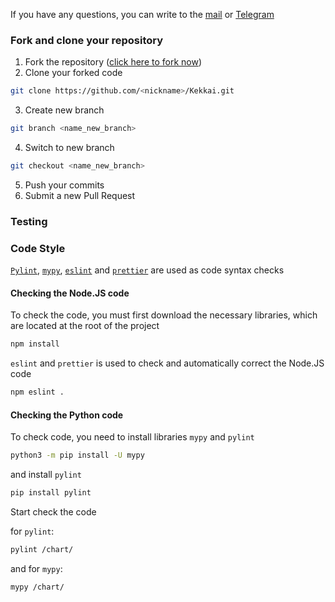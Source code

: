If you have any questions, you can write to the [mail](mailto:redddume@gmail.com) or [Telegram](https://t.me/Redddume)

### Fork and clone your repository
1. Fork the repository ([click here to fork now](https://github.com/Redume/Kekkai/fork))
2. Clone your forked code 
```bash
git clone https://github.com/<nickname>/Kekkai.git
```
3. Create new branch 
```bash 
git branch <name_new_branch>
```
4. Switch to new branch
```bash
git checkout <name_new_branch>
```
5. Push your commits
6. Submit a new Pull Request

### Testing


### Code Style
[`Pylint`][pylint], [`mypy`][mypy],  [`eslint`][eslint] and [`prettier`][prettier] are used as code syntax checks

#### Checking the Node.JS code

To check the code, you must first download the necessary libraries, which are located at the root of the project
```bash
npm install
```

`eslint` and `prettier` is used to check and automatically correct the Node.JS code
```bash
npm eslint .
```

#### Checking the Python code
To check code, you need to install libraries `mypy` and `pylint`

```bash
python3 -m pip install -U mypy
```

and install `pylint`
```bash
pip install pylint
```
Start check the code

for `pylint`:
```bash
pylint /chart/
```

and for `mypy`:
```bash
mypy /chart/ 
```



[pylint]: https://github.com/pylint-dev/pylint
[mypy]: https://github.com/python/mypy
[eslint]: https://github.com/eslint/eslint
[prettier]: https://github.com/prettier/prettier